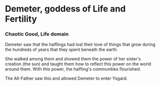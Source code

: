 # Demeter, goddess of Life and Fertility
### Chaotic Good, Life domain

Demeter saw that the halflings had lost their love of things that grow during the hundreds of years that they spent beneath the earth.

She walked among them and showed them the power of her sister's creation (the sun) and taught them how to reflect this power on the world around them.
With this power, the halfling's communities flourished.

The All-Father saw this and allowed Demeter to enter Ysgard.
